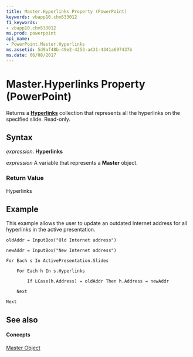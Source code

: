 ```yaml
---
title: Master.Hyperlinks Property (PowerPoint)
keywords: vbapp10.chm533012
f1_keywords:
- vbapp10.chm533012
ms.prod: powerpoint
api_name:
- PowerPoint.Master.Hyperlinks
ms.assetid: 5d9af48b-49e2-4253-a431-4341a697437b
ms.date: 06/08/2017
---
```



# Master.Hyperlinks Property (PowerPoint)

Returns a  **[Hyperlinks](hyperlinks-object-powerpoint.md)** collection that represents all the hyperlinks on the specified slide. Read-only.


## Syntax

 _expression_. **Hyperlinks**

 _expression_ A variable that represents a **Master** object.


### Return Value

Hyperlinks


## Example

This example allows the user to update an outdated Internet address for all hyperlinks in the active presentation.


```
oldAddr = InputBox("Old Internet address")

newAddr = InputBox("New Internet address")

For Each s In ActivePresentation.Slides

    For Each h In s.Hyperlinks

        If LCase(h.Address) = oldAddr Then h.Address = newAddr

    Next

Next
```


## See also


#### Concepts


[Master Object](master-object-powerpoint.md)

